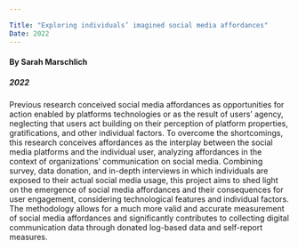 ```yaml
---

Title: "Exploring individuals’ imagined social media affordances"
Date: 2022
---
```


#### By Sarah Marschlich
##### 2022

Previous research conceived social media affordances as opportunities for action enabled by platforms technologies or as the result of users’ agency, neglecting that users act building on their perception of platform properties, gratifications, and other individual factors. To overcome the shortcomings, this research conceives affordances as the interplay between the social media platforms and the individual user, analyzing affordances in the context of organizations’ communication on social media. Combining survey, data donation, and in-depth interviews in which individuals are exposed to their actual social media usage, this project aims to shed light on the emergence of social media affordances and their consequences for user engagement, considering technological features and individual factors. The methodology allows for a much more valid and accurate measurement of social media affordances and significantly contributes to collecting digital communication data through donated log-based data and self-report measures.



